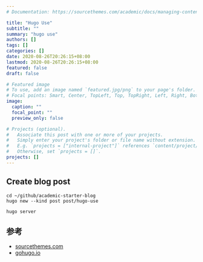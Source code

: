 ```yaml
---
# Documentation: https://sourcethemes.com/academic/docs/managing-content/

title: "Hugo Use"
subtitle: ""
summary: "hugo use"
authors: []
tags: []
categories: []
date: 2020-08-26T20:26:15+08:00
lastmod: 2020-08-26T20:26:15+08:00
featured: false
draft: false

# Featured image
# To use, add an image named `featured.jpg/png` to your page's folder.
# Focal points: Smart, Center, TopLeft, Top, TopRight, Left, Right, BottomLeft, Bottom, BottomRight.
image:
  caption: ""
  focal_point: ""
  preview_only: false

# Projects (optional).
#   Associate this post with one or more of your projects.
#   Simply enter your project's folder or file name without extension.
#   E.g. `projects = ["internal-project"]` references `content/project/deep-learning/index.md`.
#   Otherwise, set `projects = []`.
projects: []
---
```


## Create blog post

```
cd ~/github/academic-starter-blog
hugo new --kind post post/hugo-use

hugo server
```

## 参考

* [sourcethemes.com](https://sourcethemes.com/academic/docs/managing-content/#create-a-blog-post)
* [gohugo.io](https://gohugo.io/documentation/)

